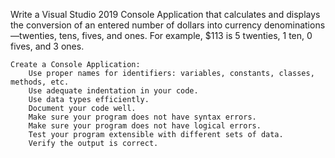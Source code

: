Write a Visual Studio 2019 Console Application that calculates and displays the conversion of an entered number of dollars into currency denominations—twenties, tens, fives, and ones. For example, $113 is 5 twenties, 1 ten, 0 fives, and 3 ones.

    Create a Console Application:
        Use proper names for identifiers: variables, constants, classes, methods, etc.
        Use adequate indentation in your code.
        Use data types efficiently.
        Document your code well.
        Make sure your program does not have syntax errors.
        Make sure your program does not have logical errors.
        Test your program extensible with different sets of data.
        Verify the output is correct.
